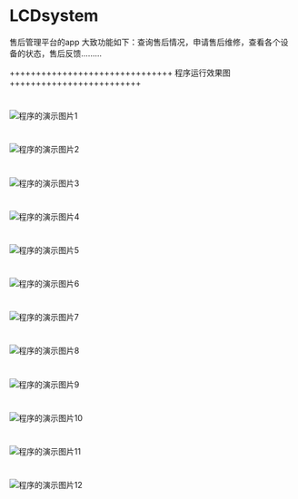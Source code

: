 # LCDsystem
售后管理平台的app
大致功能如下：查询售后情况，申请售后维修，查看各个设备的状态，售后反馈.........

+++++++++++++++++++++++++++++++ 程序运行效果图 +++++++++++++++++++++++++

#
![程序的演示图片1](https://github.com/ChampionDragon/AfterSaleService/blob/master/UI/1.jpg)

#
![程序的演示图片2](https://github.com/ChampionDragon/AfterSaleService/blob/master/UI/2.jpg)

#
![程序的演示图片3](https://github.com/ChampionDragon/AfterSaleService/blob/master/UI/3.jpg)


#
![程序的演示图片4](https://github.com/ChampionDragon/AfterSaleService/blob/master/UI/4.png)


#
![程序的演示图片5](https://github.com/ChampionDragon/AfterSaleService/blob/master/UI/5.png)

#
![程序的演示图片6](https://github.com/ChampionDragon/AfterSaleService/blob/master/UI/6.jpg)
#
![程序的演示图片7](https://github.com/ChampionDragon/AfterSaleService/blob/master/UI/7.jpg)
#
![程序的演示图片8](https://github.com/ChampionDragon/AfterSaleService/blob/master/UI/8.jpeg)
#
![程序的演示图片9](https://github.com/ChampionDragon/AfterSaleService/blob/master/UI/9.jpeg)
#
![程序的演示图片10](https://github.com/ChampionDragon/AfterSaleService/blob/master/UI/10.jpeg)
#
![程序的演示图片11](https://github.com/ChampionDragon/AfterSaleService/blob/master/UI/11.jpeg)
#
![程序的演示图片12](https://github.com/ChampionDragon/AfterSaleService/blob/master/UI/12.jpeg)


